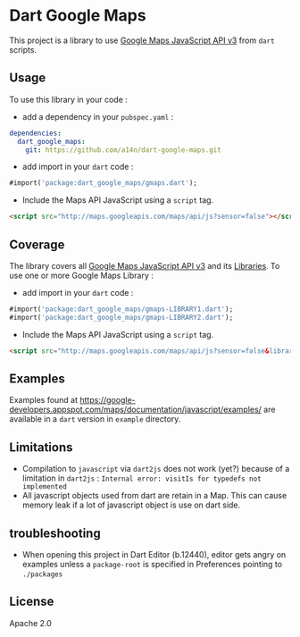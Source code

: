 Dart Google Maps
================

This project is a library to use [Google Maps JavaScript API v3](https://developers.google.com/maps/documentation/javascript/) from `dart` scripts.

## Usage ##
To use this library in your code :
* add a dependency in your `pubspec.yaml` :

```yaml
dependencies:
  dart_google_maps:
    git: https://github.com/a14n/dart-google-maps.git
```

* add import in your `dart` code :

```dart
#import('package:dart_google_maps/gmaps.dart');
```

* Include the Maps API JavaScript using a `script` tag.

```html
<script src="http://maps.googleapis.com/maps/api/js?sensor=false"></script>
```

## Coverage ##
The library covers all [Google Maps JavaScript API v3](https://developers.google.com/maps/documentation/javascript/) and its [Libraries](https://developers.google.com/maps/documentation/javascript/libraries).
To use one or more Google Maps Library : 
* add import in your `dart` code :

```dart
#import('package:dart_google_maps/gmaps-LIBRARY1.dart');
#import('package:dart_google_maps/gmaps-LIBRARY2.dart');
```

* Include the Maps API JavaScript using a `script` tag.

```html
<script src="http://maps.googleapis.com/maps/api/js?sensor=false&libraries=LIBRARY1,LIBRARY2"></script>
```

## Examples ##
Examples found at https://google-developers.appspot.com/maps/documentation/javascript/examples/ are available in a `dart` version in `example` directory.

## Limitations ##
* Compilation to `javascript` via `dart2js` does not work (yet?) because of a limitation in `dart2js` : `Internal error: visitIs for typedefs not implemented`
* All javascript objects used from dart are retain in a Map. This can cause memory leak if a lot of javascript object is use on dart side.

## troubleshooting ##
* When opening this project in Dart Editor (b.12440), editor gets angry on examples unless a `package-root` is specified in Preferences pointing to `./packages`

## License ##
Apache 2.0
